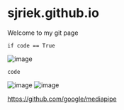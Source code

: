 # sjriek.github.io

Welcome to my git page

`if code == True`
 
 ![image](https://user-images.githubusercontent.com/16764412/113502591-89a08f00-952d-11eb-9c86-69ec0383dcc6.png)


`code`

![image](https://user-images.githubusercontent.com/16764412/113502641-d5ebcf00-952d-11eb-8715-b5282d874e39.png)
![image](https://google.github.io/mediapipe/images/mobile/holistic_sports_and_gestures_example.gif)

https://github.com/google/mediapipe
